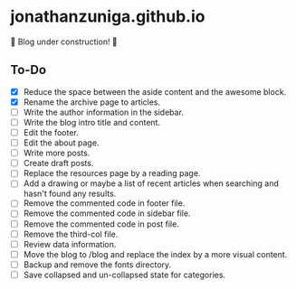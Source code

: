 # jonathanzuniga.github.io

🚧 Blog under construction! 🚧

## To-Do

- [x] Reduce the space between the aside content and the awesome block.
- [x] Rename the archive page to articles.
- [ ] Write the author information in the sidebar.
- [ ] Write the blog intro title and content.
- [ ] Edit the footer.
- [ ] Edit the about page.
- [ ] Write more posts.
- [ ] Create draft posts.
- [ ] Replace the resources page by a reading page.
- [ ] Add a drawing or maybe a list of recent articles when searching and hasn't found any results.
- [ ] Remove the commented code in footer file.
- [ ] Remove the commented code in sidebar file.
- [ ] Remove the commented code in post file.
- [ ] Remove the third-col file.
- [ ] Review data information.
- [ ] Move the blog to /blog and replace the index by a more visual content.
- [ ] Backup and remove the fonts directory.
- [ ] Save collapsed and un-collapsed state for categories.